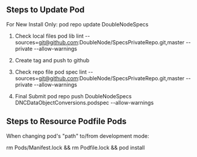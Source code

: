 Steps to Update Pod
-------------------
For New Install Only:
pod repo update DoubleNodeSpecs

1. Check local files
pod lib lint --sources=git@github.com:DoubleNode/SpecsPrivateRepo.git,master --private --allow-warnings

2. Create tag and push to github

3. Check repo file
pod spec lint --sources=git@github.com:DoubleNode/SpecsPrivateRepo.git,master --private --allow-warnings

4. Final Submit
pod repo push DoubleNodeSpecs DNCDataObjectConversions.podspec --allow-warnings


Steps to Resource Podfile Pods
------------------------------
When changing pod's "path" to/from development mode:

rm Pods/Manifest.lock && rm Podfile.lock && pod install
